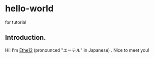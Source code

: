 # hello-world

for tutorial

## Introduction.

Hi! I'm [Ethe12](https://github.com/Ethe12) \(pronounced "エーテル" in Japanese\) . Nice to meet you!